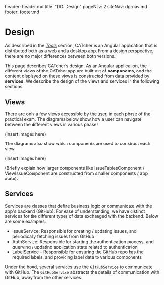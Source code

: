 <frontmatter>
  header: header.md
  title: "DG: Design"
  pageNav: 2
  siteNav: dg-nav.md
  footer: footer.md
</frontmatter>

# Design

As described in the [_Tools_](tools.md) section, CATcher is an Angular application that is distributed both as a web and a desktop app. From a design perspective, there are no major differences between
both versions.

This page describes CATcher's design. As an Angular application, the different
views of the CATcher app are built out of **components**, and the content displayed on these
views is constructed from data provided by **services**. We describe the design of the views and services in the following sections.

## Views

There are only a few views accessible by the user, in each phase of the practical exam.
The diagrams below show how a user can navigate between the different views in various phases.

(insert images here)

The diagrams also show which components are used to construct each view.

(insert images here)

(Briefly explain how larger components like IssueTablesComponent / ViewIssueComponent are constructed
from smaller components / app state).

## Services

Services are classes that define business logic or communicate with the app's backend (GitHub). For ease of understanding, we have distinct services for the different types of data exchanged with the backend. Below are some examples:

- IssueService: Responsible for creating / updating issues, and periodically fetching issues from GitHub
- AuthService: Responsible for starting the authentication process, and querying / updating application state related to authentication
- LabelService - Responsible for ensuring the GitHub repo has the required labels, and providing label data to various components

Under the hood, several services use the `GitHubService` to communicate with GitHub.
The `GitHubService` abstracts the details of communication with GitHub, away from the other services.





